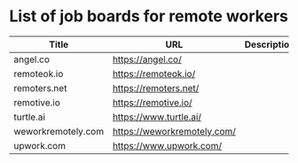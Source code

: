 # List of job boards for remote workers

| Title       | URL          | Description  |
| ------------- |-------------| -----|
| angel.co       | https://angel.co/| |
| remoteok.io      | https://remoteok.io/     |   |
| remoters.net |  https://remoters.net/    |     |
| remotive.io   |  https://remotive.io/    |     |
| turtle.ai     |  https://www.turtle.ai/    |     |
| weworkremotely.com | https://weworkremotely.com/ | |
| upwork.com | https://www.upwork.com/ | |
